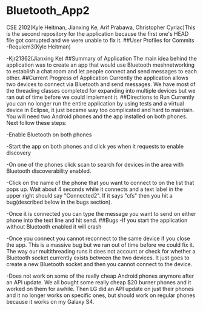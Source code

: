 # Bluetooth_App2
CSE 2102(Kyle Heitman, Jianxing Ke, Arif Prabawa, Christopher Cyriac)This is the second repository for the application because the first one's HEAD file got corrupted and we were unable to fix it. 
##User Profiles for Commits
-Requiem3(Kyle Heitman)

-Kjr21362(Jianxing Ke)
##Summary of Application
The main idea behind the application was to create an app that would use Bluetooth meshnetworking to establish a chat room and let people connect and send messages to each other.
##Current Progress of Application
Currently the application allows two devices to connect via Bluetooth and send messages. We have most of the threading classes completed for expanding into multiple devices but we ran out of time before we could implement it.
##Directions to Run
Currently you can no longer run the entire application by using tests and a virtual device in Eclipse, it just became way too complicated and hard to maintain. You will need two Android phones and the app installed on both phones. Next follow these steps:

-Enable Bluetooth on both phones

-Start the app on both phones and click yes when it requests to enable discovery

-On one of the phones click scan to search for devices in the area with Bluetooth discoverability enabled.

-Click on the name of the phone that you want to connect to on the list that pops up. Wait about 4 seconds while it connects and a text label in the upper right should say "Connected2". If it says "cfs" then you hit a bug(described below in the bugs section).

-Once it is connected you can type the message you want to send on either phone into the text line and hit send.
##Bugs
-If you start the application without Bluetooth enabled it will crash

-Once you connect you cannot reconnect to the same device if you close the app. This is a massive bug but we ran out of time before we could fix it. The way our multithreading runs it does not account or check for whether a Bluetooth socket currently exists between the two devices. It just goes to create a new Bluetooth socket and then you cannot connect to the device.

-Does not work on some of the really cheap Android phones anymore after an API update. We all bought some really cheap $20 burner phones and it worked on them for awhile. Then LG did an API update on just their phones and it no longer works on specific ones, but should work on regular phones because it works on my Galaxy S4.
##
